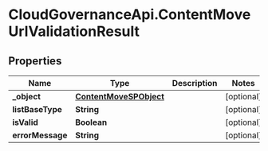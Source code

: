 # CloudGovernanceApi.ContentMoveUrlValidationResult

## Properties

Name | Type | Description | Notes
------------ | ------------- | ------------- | -------------
**_object** | [**ContentMoveSPObject**](ContentMoveSPObject.md) |  | [optional] 
**listBaseType** | **String** |  | [optional] 
**isValid** | **Boolean** |  | [optional] 
**errorMessage** | **String** |  | [optional] 


